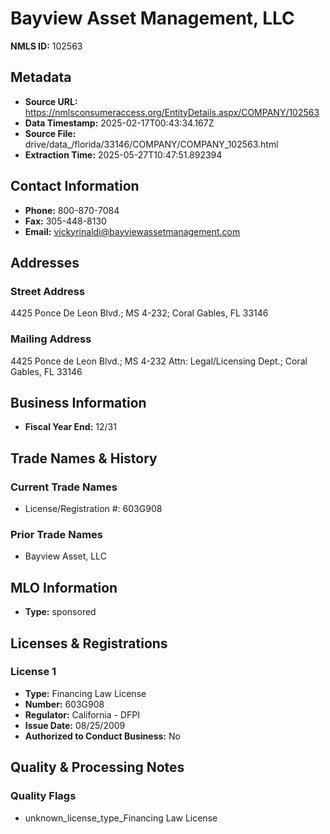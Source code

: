 # Bayview Asset Management, LLC

**NMLS ID:** 102563

## Metadata
- **Source URL:** https://nmlsconsumeraccess.org/EntityDetails.aspx/COMPANY/102563
- **Data Timestamp:** 2025-02-17T00:43:34.167Z
- **Source File:** drive/data_/florida/33146/COMPANY/COMPANY_102563.html
- **Extraction Time:** 2025-05-27T10:47:51.892394

## Contact Information
- **Phone:** 800-870-7084
- **Fax:** 305-448-8130
- **Email:** vickyrinaldi@bayviewassetmanagement.com

## Addresses
### Street Address
4425 Ponce De Leon Blvd.; MS 4-232; Coral Gables, FL 33146

### Mailing Address
4425 Ponce de Leon Blvd.; MS 4-232 Attn: Legal/Licensing Dept.; Coral Gables, FL 33146

## Business Information
- **Fiscal Year End:** 12/31

## Trade Names & History
### Current Trade Names
- License/Registration #: 603G908

### Prior Trade Names
- Bayview Asset, LLC

## MLO Information
- **Type:** sponsored

## Licenses & Registrations

### License 1
- **Type:** Financing Law License
- **Number:** 603G908
- **Regulator:** California - DFPI
- **Issue Date:** 08/25/2009
- **Authorized to Conduct Business:** No

## Quality & Processing Notes
### Quality Flags
- unknown_license_type_Financing Law License
